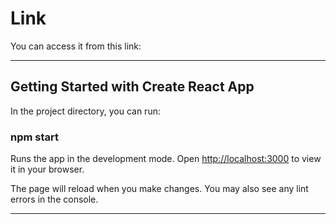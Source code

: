 # Link
You can access it from this link:


---
## Getting Started with Create React App
In the project directory, you can run:

### npm start
Runs the app in the development mode.
Open [http://localhost:3000](http://localhost:3000) to view it in your browser.

The page will reload when you make changes.
You may also see any lint errors in the console.

---

